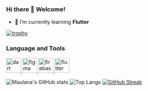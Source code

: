 ### Hi there 👋 Welcome!

<!--
**maulana2468/maulana2468** is a ✨ _special_ ✨ repository because its `README.md` (this file) appears on your GitHub profile.

Here are some ideas to get you started:

- 🔭 I’m currently working on ...
- 🌱 I’m currently learning ...
- 👯 I’m looking to collaborate on ...
- 🤔 I’m looking for help with ...
- 💬 Ask me about ...
- 📫 How to reach me: ...
- 😄 Pronouns: ...
- ⚡ Fun fact: ...
-->
- 🌱 I’m currently learning **Flutter**

[![trophy](https://github-profile-trophy.vercel.app/?username=maulana2468&theme=onedark)](https://github.com/ryo-ma/github-profile-trophy)

### Language and Tools
<p align="left">
  <a href="https://dart.dev" target="_blank"> <img src="https://www.vectorlogo.zone/logos/dartlang/dartlang-icon.svg" alt="dart" width="40" height="40"/> </a>
  <a href="https://www.figma.com/" target="_blank"> <img src="https://www.vectorlogo.zone/logos/figma/figma-icon.svg" alt="figma" width="40" height="40"/> </a>
  <a href="https://firebase.google.com/" target="_blank"> <img src="https://www.vectorlogo.zone/logos/firebase/firebase-icon.svg" alt="firebase" width="40" height="40"/> </a>
  <a href="https://flutter.dev" target="_blank"> <img src="https://www.vectorlogo.zone/logos/flutterio/flutterio-icon.svg" alt="flutter" width="40" height="40"/> </a>
</p>

![Maulana's GitHub stats](https://github-readme-stats.vercel.app/api?username=maulana2468&show_icons=true&theme=gruvbox)
![Top Langs](https://github-readme-stats.vercel.app/api/top-langs/?username=maulana2468&layout=compact&theme=dracula)
[![GitHub Streak](http://github-readme-streak-stats.herokuapp.com?user=maulana2468&theme=dark&date_format=j%20M%5B%20Y%5D)](https://git.io/streak-stats)
